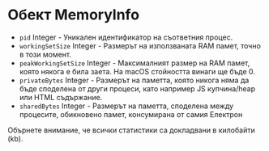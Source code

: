 # Обект MemoryInfo

* `pid` Integer - Уникален идентификатор на съответния процес.
* `workingSetSize` Integer - Размерът на използваната RAM памет, точно в този момент.
* `peakWorkingSetSize` Integer - Максималният размер на RAM памет, която някога е била заета. На macOS стойността винаги ще бъде 0.
* `privateBytes` Integer - Размерът на паметта, която никога няма да бъде споделена от други процеси, като например JS купчина/heap или HTML съдържание.
* `sharedBytes` Integer - Размерът на паметта, споделена между процесите, обикновено памет, консумирана от самия Електрон

Обърнете внимание, че всички статистики са докладвани в килобайти (kb).